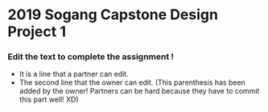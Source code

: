 # 2019 Sogang Capstone Design Project 1
### Edit the text to complete the assignment !
- It is a line that a partner can edit.
- The second line that the owner can edit. (This parenthesis has been added by the owner! Partners can be hard because they have to commit this part well! XD)
